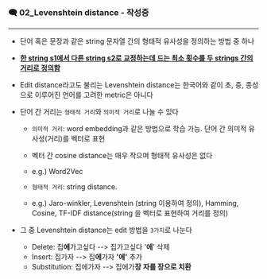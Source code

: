 ### 🗨 02_Levenshtein distance - 작성중

---

- 단어 혹은 문장과 같은 string 문자열 간의 형태적 유사성을 정의하는 방법 중 하나

- <u>**한 string s1에서 다른 string s2로 교정하는데 드는 최소 횟수를 두 strings 간의 거리로 정의함**</u>

- Edit distance라고도 불리는 Levenshtein distance는 한국어와 같이 초, 중, 종성으로 이루어진 언어를 고려한 metric은 아니다

- 단어 간 거리는 `형태적 거리`와 `의미적 거리`로 나눌 수 있다

  - `의미적 거리`: word embedding과 같은 방법으로 학습 가능. 단어 간 의미적 유사성(거리)를 벡터로 표현
  - 벡터 간 cosine distance는 매우 작으며 형태적 유사성은 없다
  - e.g.) Word2Vec

  - `형태적 거리`: string distance.
  - e.g.) Jaro-winkler, Levenshtein (string 이용하여 정의), Hamming, Cosine, TF-IDF distance(string 을 벡터로 표현하여 거리를 정의)

- 그 중 Levenshtein distance는 edit 방법을 `3가지`로 나눈다

  - Delete: 집**에**가고싶다 --> 집가고싶다 '**에**' 삭제
  - Insert: 집가자 --> 집**에**가자 **'에'** 추가
  - Substitution: 집에가자 --> 집에가**장** **자를 장으로 치환**

  

